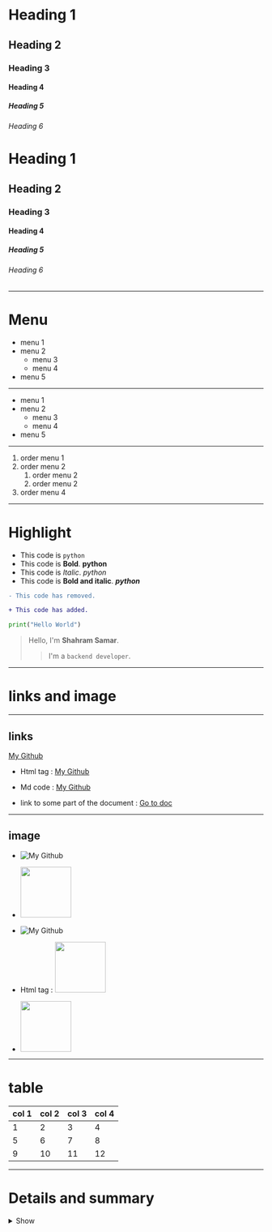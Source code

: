 # Heading 1
## Heading 2
### Heading 3
#### Heading 4
##### Heading 5
###### Heading 6


<H1 id='doc'>Heading 1</H1>
<H2>Heading 2</H2>
<H3>Heading 3</H3>
<H4>Heading 4</H4>
<H5>Heading 5</H5>
<H6>Heading 6</H6>

---
# Menu
- menu 1
- menu 2
    - menu 3
    - menu 4
- menu 5
---
<ul>  <li>menu 1</li>
<li>menu 2 <ul>
<li>menu 3</li>
<li>menu 4</li>
</ul></li>
<li>menu 5</li></ul>

---
1. order menu 1
2. order menu 2
    1. order menu 2
    2. order menu 2
4. order menu 4
---
# Highlight
- This code is `python`
- This code is __Bold__. **python**
- This code is _Italic_. *python*
- This code is __Bold and italic__. ***python***   

```diff
- This code has removed.

+ This code has added.
```

```python
print("Hello World")
```

> Hello, I'm **Shahram Samar**.
>> I'm a `backend developer`.
---
# links and image 
---
links
---
[My Github](https://github.com/shahramsamar)

- Html tag : <a href="https://github.com/shahramsamar">My Github</a>

- Md code : [My Github](https://github.com/shahramsamar)

- link to some part of the document : <a href="#doc">Go to doc</a>

---
image
---
- ![My Github](https://avatars.githubusercontent.com/u/103860684?v=4)

- <image src="https://avatars.githubusercontent.com/u/103860684?v=4" width="100px" height="100px" />

- ![My Github](https://avatars.githubusercontent.com/u/103860684?v=4)


- Html tag : <img src="https://avatars.githubusercontent.com/u/103860684?v=4" width="100px" height="100px" />


- [<image src="https://avatars.githubusercontent.com/u/103860684?v=4" width="100px" height="100px" />](https://google.com)

---


# table

| col 1 | col 2 | col 3 | col 4 |
| ----- | ----- | ----- | ----- |
| 1     | 2     | 3     | 4     |
| 5     | 6     | 7     | 8     |
| 9     | 10    | 11    | 12    |

---
# Details and summary
<details>
<summary>Show</summary>
<ul>
<li>menu 1</li>
<li>menu 2</li>
<li>menu 3</li>
<li><details> <summary>menu 4</summary>
<ul>
<li>menu 4.1</li>
<li>menu 4.2</li>
<li>menu 4.3</li>
</ul></details></li>
</ul>
</details>
